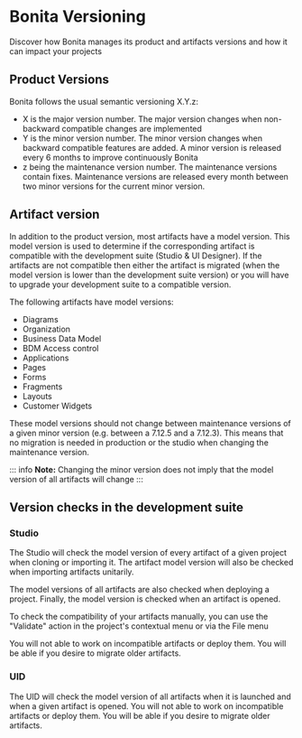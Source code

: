 # Bonita Versioning
Discover how Bonita manages its product and artifacts versions and how it can impact your projects

## Product Versions

Bonita follows the usual semantic versioning X.Y.z:
* X is the major version number. The major version changes when non-backward compatible changes are implemented
* Y is the minor version number. The minor version changes when backward compatible features are added. A minor version is released every 6 months to improve continuously Bonita
* z being the maintenance version number. The maintenance versions contain fixes. Maintenance versions are released every month between two minor versions for the current minor version.

## Artifact version

In addition to the product version, most artifacts have a model version. This model version is used to determine if the corresponding artifact is compatible with the development suite (Studio & UI Designer).
If the artifacts are not compatible then either the artifact is migrated (when the model version is lower than the development suite version) or you will have to upgrade your development suite to a compatible version.

The following artifacts have model versions:
* Diagrams
* Organization
* Business Data Model
* BDM Access control
* Applications 
* Pages
* Forms
* Fragments
* Layouts
* Customer Widgets

These model versions should not change between maintenance versions of a given minor version (e.g. between a 7.12.5 and a 7.12.3). This means that no migration is needed in production or the studio when changing the maintenance version.

::: info
**Note:** Changing the minor version does not imply that the model version of all artifacts will change
:::

## Version checks in the development suite

### Studio
The Studio will check the model version of every artifact of a given project when cloning or importing it. The artifact model version will also be checked when importing artifacts unitarily. 

The model versions of all artifacts are also checked when deploying a project. Finally, the model version is checked when an artifact is opened.

To check the compatibility of your artifacts manually, you can use the "Validate" action in the project's contextual menu or via the File menu

You will not able to work on incompatible artifacts or deploy them. You will be able if you desire to migrate older artifacts.

### UID

The UID will check the model version of all artifacts when it is launched and when a given artifact is opened. You will not able to work on incompatible artifacts or deploy them. You will be able if you desire to migrate older artifacts.
